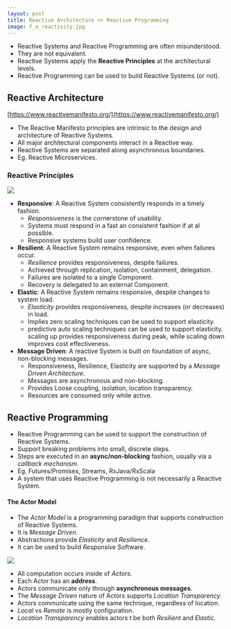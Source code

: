 ```yaml
---
layout: post
title: Reactive Architecture <> Reactive Programming
image: f_a_reactivity.jpg
---
```


- Reactive Systems and Reactive Programming are often misunderstood. 
- They are not equivalent.
- Reactive Systems apply the **Reactive Principles** at the architectural levels.
- Reactive Programming can be used to build Reactive Systems (or not).

## Reactive Architecture

[https://www.reactivemanifesto.org/](https://www.reactivemanifesto.org/)

- The Reactive Manifesto principles are intrinsic to the design and architecture of Reactive Systems.
- All major architectural components interact in a Reactive way.
- Reactive Systems are separated along asynchronous boundaries.
- Eg. Reactive Microservices.


### Reactive Principles

![](https://i.imgur.com/lKZahOx.png)

- **Responsive**: A Reactive System consistently responds in a timely fashion.
  - _Responsiveness_ is the cornerstone of usability.
  - Systems must respond in a fast an consistent fashion if at al possible.
  - Responsive systems build user confidence.
- **Resilient**: A Reactive System remains responsive, even when failures occur.
  - _Resilience_ provides responsiveness, despite failures.
  - Achieved through replication, isolation, containment, delegation.
  - Failures are isolated to a single Component.
  - Recovery is delegated to an external Component.
- **Elastic**: A Reactive System remains responsive, despite changes to system load.
  - _Elasticity_ provides responsiveness, despite increases (or decreases) in load.
  - Implies zero scaling techniques can be used to support elasticity.
  - predictive auto scaling techniques can be used to support elasticity.
  scaling up provides responsiveness during peak, while scaling down improves cost effectiveness.
- **Message Driven**: A reactive System is built on foundation of async, non-blocking messages.
  - Responsiveness, Resilience, Elasticity are supported by a _Message Driven Architecture_.
  - Messages are asynchronous and non-blocking.
  - Provides Loose coupling, isolation, location transparency.
  - Resources are consumed only while active.


## Reactive Programming

- Reactive Programming can be used to support the construction of Reactive Systems.
- Support breaking problems into small, discrete steps.
- Steps are executed in an **async/non-blocking** fashion, usually via a _callback mechanism_.
- Eg. Futures/Promises, Streams, RxJava/RxScala
- A system that uses Reactive Programming is not necessarily a Reactive System.

#### The Actor Model
  - The _Actor Model_ is a programming paradigm that supports construction of Reactive Systems.
  - It is _Message Driven_.
  - Abstractions provide _Elasticity_ and _Resilience_.
  - It can be used to build _Responsive_ Software.

![](https://i.imgur.com/J2qDGAf.png)

  - All computation occurs inside of _Actors_.
  - Each Actor has an **address**.
  - Actors communicate only through **asynchronous messages**.
  - The _Message Driven_ nature of Actors supports _Location Transparency_.
  - Actors communicate using the same technique, regardless of location.
  - _Local_ vs _Remote_ is mostly configuration.
  - _Location Transparency_ enables actors t be both _Resilient_ and _Elastic_.

